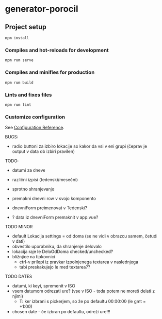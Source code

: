 # generator-porocil

## Project setup
```
npm install
```

### Compiles and hot-reloads for development
```
npm run serve
```

### Compiles and minifies for production
```
npm run build
```

### Lints and fixes files
```
npm run lint
```

### Customize configuration
See [Configuration Reference](https://cli.vuejs.org/config/).


BUGS:
- radio buttoni za izbiro lokacije so kakor da vsi v eni grupi (čeprav je output v data ob izbiri pravilen)

TODO:
- datumi za dneve
- različni izpisi (tedenski/mesečni)
- sprotno shranjevanje

- premakni dnevni row v svojo komponento
- dnevniForm preimenovat v Tedenski?
- ? data iz dnevniForm premaknit v app.vue?


TODO MINOR
- default Lokacija settings = od doma (se ne vidi v obrazcu samem, četudi v dati)
- obvestilo uporabniku, da shranjenje delovalo
- lokacija raje le DeloOdDoma checked/unchecked?
- bližnjice na tipkovnici
  - ctrl-v prilepi iz pravkar izpolnjenega textarea v naslednjega
  - tabi preskakujejo le med textarea??

TODO DATES
- datumi, ki keyi, spremenit v ISO
- vsem datumom odrezati ure?  (vse v ISO - toda potem ne moreš delati z njimi)
  - T: ker izbrani s pickerjem, so že po defaultu 00:00:00  (le gmt = +1:00)
- chosen date - če izbran po defaultu, odreži ure!!!